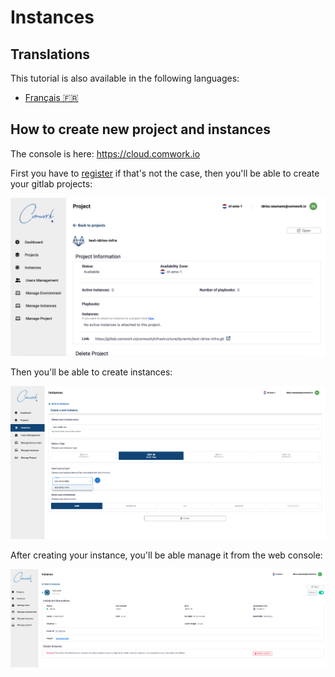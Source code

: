 # Instances

## Translations

This tutorial is also available in the following languages:
* [Français 🇫🇷](../../translations/fr/console/public/instances.md)

## How to create new project and instances

The console is here: https://cloud.comwork.io

First you have to [register](../../../subscription.md) if that's not the case, then you'll be able to create your gitlab projects:

![project](../../../img/project.png)

Then you'll be able to create instances:

![created_instance](../../../img/create_instance.png)

After creating your instance, you'll be able manage it from the web console:

![instance](../../../img/instance.png)
